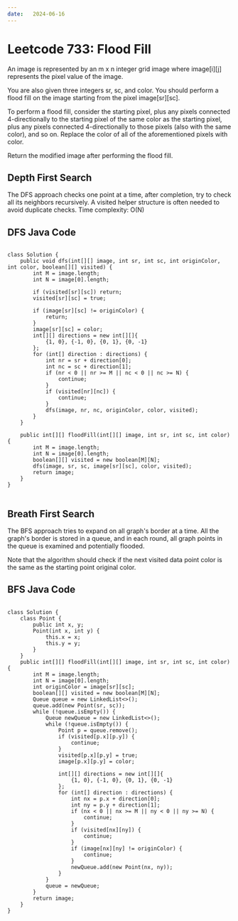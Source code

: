 ```yaml
---
date:   2024-06-16
---
```


# Leetcode 733: Flood Fill

An image is represented by an m x n integer grid image where image[i][j] represents the pixel value of the image.

You are also given three integers sr, sc, and color. You should perform a flood fill on the image starting from the pixel image[sr][sc].

To perform a flood fill, consider the starting pixel, plus any pixels connected 4-directionally to the starting pixel of the same color as the starting pixel, plus any pixels connected 4-directionally to those pixels (also with the same color), and so on. Replace the color of all of the aforementioned pixels with color.

Return the modified image after performing the flood fill.

## Depth First Search
The DFS approach checks one point at a time, after completion, try to check all its neighbors recursively. A visited helper structure is often needed to avoid duplicate checks.
Time complexity: O(N)

## DFS Java Code
<pre>
<code>
class Solution {
    public void dfs(int[][] image, int sr, int sc, int originColor, int color, boolean[][] visited) {
        int M = image.length;
        int N = image[0].length;

        if (visited[sr][sc]) return;
        visited[sr][sc] = true;

        if (image[sr][sc] != originColor) {
            return;
        }
        image[sr][sc] = color;
        int[][] directions = new int[][]{
            {1, 0}, {-1, 0}, {0, 1}, {0, -1}
        };
        for (int[] direction : directions) {
            int nr = sr + direction[0];
            int nc = sc + direction[1];
            if (nr < 0 || nr >= M || nc < 0 || nc >= N) {
                continue;
            }
            if (visited[nr][nc]) {
                continue;
            }
            dfs(image, nr, nc, originColor, color, visited);
        }
    }

    public int[][] floodFill(int[][] image, int sr, int sc, int color) {
        int M = image.length;
        int N = image[0].length;
        boolean[][] visited = new boolean[M][N];
        dfs(image, sr, sc, image[sr][sc], color, visited);
        return image;
    }
}
</code>
</pre>

## Breath First Search
The BFS approach tries to expand on all graph's border at a time. All the graph's border is stored
in a queue, and in each round, all graph points in the queue is examined and potentially flooded.

Note that the algorithm should check if the next visited data point color is the same as the starting point original color.

## BFS Java Code
<pre>
<code>
class Solution {
    class Point {
        public int x, y;
        Point(int x, int y) {
            this.x = x;
            this.y = y;
        }
    }
    public int[][] floodFill(int[][] image, int sr, int sc, int color) {
        int M = image.length;
        int N = image[0].length;
        int originColor = image[sr][sc];
        boolean[][] visited = new boolean[M][N];
        Queue<Point> queue = new LinkedList<>();
        queue.add(new Point(sr, sc));
        while (!queue.isEmpty()) {
            Queue<Point> newQueue = new LinkedList<>();
            while (!queue.isEmpty()) {
                Point p = queue.remove();
                if (visited[p.x][p.y]) {
                    continue;
                }
                visited[p.x][p.y] = true;
                image[p.x][p.y] = color;

                int[][] directions = new int[][]{
                    {1, 0}, {-1, 0}, {0, 1}, {0, -1}
                };
                for (int[] direction : directions) {
                    int nx = p.x + direction[0];
                    int ny = p.y + direction[1];
                    if (nx < 0 || nx >= M || ny < 0 || ny >= N) {
                        continue;
                    }
                    if (visited[nx][ny]) {
                        continue;
                    }
                    if (image[nx][ny] != originColor) {
                        continue;
                    }
                    newQueue.add(new Point(nx, ny));
                }
            }
            queue = newQueue;
        }
        return image;
    }
}
</code>
</pre>